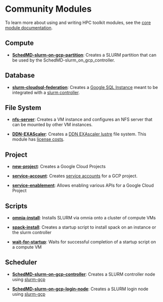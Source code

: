# Community Modules

To learn more about using and writing HPC toolkit modules, see the [core
module documentation](../../modules/README.md).

## Compute

* [**SchedMD-slurm-on-gcp-partition**](compute/SchedMD-slurm-on-gcp-partition/README.md):
  Creates a SLURM partition that can be used by the
  SchedMD-slurm_on_gcp_controller.

## Database

*
  [**slurm-cloudsql-federation**](database/slurm-cloudsql-federation/README.md):
  Creates a [Google SQL Instance](https://cloud.google.com/sql/) meant to be
  integrated with a
  [slurm controller](./third-pary/scheduler/SchedMD-slurm-on-gcp-controller/README.md).

## File System

* [**nfs-server**](file-system/nfs-server/README.md): Creates a VM instance and
  configures an NFS server that can be mounted by other VM instances.

* [**DDN-EXAScaler**](third-party/file-system/DDN-EXAScaler/README.md): Creates
  a [DDN EXAscaler lustre](<https://www.ddn.com/partners/google-cloud-platform/>)
  file system. This module has
  [license costs](https://console.developers.google.com/marketplace/product/ddnstorage/exascaler-cloud).

## Project

* [**new-project**](project/new-project/README.md): Creates a Google Cloud Projects

* [**service-account**](project/service-account/README.md): Creates [service
  accounts](https://cloud.google.com/iam/docs/service-accounts) for a GCP project.

* [**service-enablement**](project/service-enablement/README.md): Allows
  enabling various APIs for a Google Cloud Project

## Scripts

* [**omnia-install**](scripts/omnia-install/README.md): Installs SLURM via omnia
  onto a cluster of compute VMs

* [**spack-install**](scripts/spack-install/README.md): Creates a startup script
  to install spack on an instance or the slurm controller

* [**wait-for-startup**](scripts/wait-for-startup/README.md): Waits for
  successful completion of a startup script on a compute VM

## Scheduler

* [**SchedMD-slurm-on-gcp-controller**](scheduler/SchedMD-slurm-on-gcp-controller/README.md):
  Creates a SLURM controller node using
  [slurm-gcp](https://github.com/SchedMD/slurm-gcp/tree/master/tf/modules/controller)

* [**SchedMD-slurm-on-gcp-login-node**](scheduler/SchedMD-slurm-on-gcp-login-node/README.md):
  Creates a SLURM login node using
  [slurm-gcp](https://github.com/SchedMD/slurm-gcp/tree/master/tf/modules/login)
